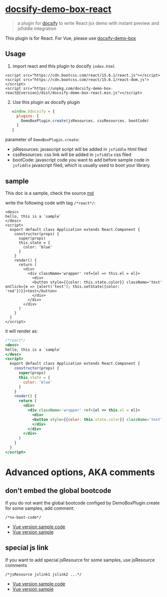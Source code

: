 # [docsify-demo-box-react](https://github.com/njleonzhang/docsify-demo-box-react/)

> a plugin for [docsify](https://docsify.js.org/#/) to write React jsx demo with instant preview and jsfiddle integration

This plugin is for React. For Vue, please use [docsify-demo-box](https://github.com/njleonzhang/docsify-demo-box)

## Usage

1. import react and this plugin to docsify `index.html`
```
<script src="https://cdn.bootcss.com/react/15.6.1/react.js"></script>
<script src="https://cdn.bootcss.com/react/15.6.1/react-dom.js"></script>
<script src="https://unpkg.com/docsify-demo-box-react@{version}/dist/docsify-demo-box-react.min.js"></script>
```

2. Use this plugin as docsify plugin
```js
   window.$docsify = {
     plugins: [
       DemoBoxPlugin.create(jsResources, cssResources, bootCode)
     ]
   }
```

parameter of `DemoBoxPlugin.create`:
* jsResources: javascript script will be added in `jsfiddle` html filed
* cssResources: css link will be added in `jsfiddle` css filed
* bootCode: javascript code you want to add before sample code in `jsfiddle` javascript filed, which is usually used to boot your library.


## sample

This doc is a sample, check the source [md](https://njleonzhang.github.io/docsify-demo-box-react/)

write the following code with tag `/*react*/`:

```
<desc>
hello, this is a `sample`
</desc>
<script>
  export default class Application extends React.Component {
    constructor(props) {
      super(props)
      this.state = {
        color: 'blue'
      }
    }
    render() {
      return (
        <div>
          <div className='wrapper' ref={el => this.el = el}>
            <div>
            <button style={{color: this.state.color}} className='test' onClick={e => {alert('test'); this.setState({color: 'red'})}}>test</button>
            </div>
          </div>
        </div>
      )
    }
  }
</script>

```

it will render as:

```jsx
/*react*/
<desc>
hello, this is a `sample`
</desc>
<script>
  export default class Application extends React.Component {
    constructor(props) {
      super(props)
      this.state = {
        color: 'blue'
      }
    }
    render() {
      return (
        <div>
          <div className='wrapper' ref={el => this.el = el}>
            <div>
            <button style={{color: this.state.color}} className='test' onClick={e => {alert('test'); this.setState({color: 'red'})}}>test</button>
            </div>
          </div>
        </div>
      )
    }
  }
</script>
```

# Advanced options, AKA comments

## don't embed the global bootcode
If you do not want the global bootcode configed by DemoBoxPlugin.create for some samples, add comment:

```
/*no-boot-code*/
```
* [Vue version sample code](https://github.com/njleonzhang/vue-data-tables/blob/master/docs/searchBoxFilter.md#customize-filter-logic)
* [Vue version sample](https://njleonzhang.github.io/vue-data-tables/#/searchBoxFilter?id=customize-filter-logic)


## special js link
If you want to add special jsResource for some samples, use jsResource comments

```
/*jsResource jslink1 jslink2 ...*/
```

* [Vue version sample code](https://github.com/njleonzhang/vue-data-tables/blob/master/docs/event.md#filtered-data)
* [Vue version sample](https://njleonzhang.github.io/vue-data-tables/#/event?id=filtered-data)

